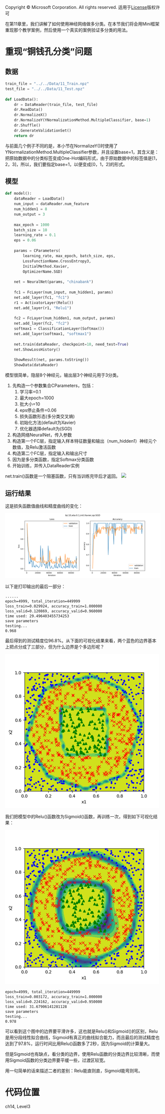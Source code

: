 Copyright © Microsoft Corporation. All rights reserved.
  适用于[License](https://github.com/Microsoft/ai-edu/blob/master/LICENSE.md)版权许可

在第11章里，我们讲解了如何使用神经网络做多分类。在本节我们将会用Mini框架重现那个教学案例，然后使用一个真实的案例验证多分类的用法。

# 重现“铜钱孔分类”问题

## 数据

```Python
train_file = "../../Data/11_Train.npz"
test_file = "../../Data/11_Test.npz"

def LoadData():
    dr = DataReader(train_file, test_file)
    dr.ReadData()
    dr.NormalizeX()
    dr.NormalizeY(YNormalizationMethod.MultipleClassifier, base=1)
    dr.Shuffle()
    dr.GenerateValidationSet()
    return dr
```

与前面几个例子不同的是，本小节在NormalizeY()时使用了YNormalizationMethod.MultipleClassifier参数，并且设置base=1，其含义是：把原始数据中的分类标签变成One-Hot编码形式，由于原始数据中的标签值是[1，2，3]，所以，我们要指定base=1，以便变成[0，1，2]的形式。

## 模型

```Python
def model():
    dataReader = LoadData()
    num_input = dataReader.num_feature
    num_hidden1 = 8
    num_output = 3

    max_epoch = 1000
    batch_size = 10
    learning_rate = 0.1
    eps = 0.06

    params = CParameters(
        learning_rate, max_epoch, batch_size, eps,
        LossFunctionName.CrossEntropy3, 
        InitialMethod.Xavier, 
        OptimizerName.SGD)

    net = NeuralNet(params, "chinabank")

    fc1 = FcLayer(num_input, num_hidden1, params)
    net.add_layer(fc1, "fc1")
    r1 = ActivatorLayer(Relu())
    net.add_layer(r1, "Relu1")

    fc2 = FcLayer(num_hidden1, num_output, params)
    net.add_layer(fc2, "fc2")
    softmax1 = ClassificationLayer(Softmax())
    net.add_layer(softmax1, "softmax1")

    net.train(dataReader, checkpoint=10, need_test=True)
    net.ShowLossHistory()
    
    ShowResult(net, params.toString())
    ShowData(dataReader)
```

模型很简单，隐层8个神经元，输出层3个神经元用于3分类。

1. 先构造一个参数集合CParameters，包括：
   1. 学习率=0.1
   2. 最大epoch=1000
   3. 批大小=10
   4. eps停止条件=0.06
   5. 损失函数形态(多分类交叉熵)
   6. 初始化方法(default为Xavier)
   7. 优化器选择default为(SGD)
2. 构造网络NeuralNet，传入参数
3. 构造第一个FC层，指定输入样本特征数量和输出（num_hidden1）神经元个数值，及Relu激活函数
4. 构造第二个FC层，指定输入和输出尺寸
5. 因为是多分类函数，指定Softmax分类函数
6. 开始训练，并传入DataReader实例

net.train()函数是一个阻塞函数，只有当训练完毕后才返回。
<img src='../Images/14/multiple_classifier.png'/>

## 运行结果

这是损失函数值曲线和精度曲线的变化：

<img src='../Images/14/ch11_loss.png'/>

以下是打印输出的最后一部分：

```
......
epoch=4999, total_iteration=449999
loss_train=0.029924, accuracy_train=1.000000
loss_valid=0.120869, accuracy_valid=0.960000
time used: 29.496403455734253
save parameters
testing...
0.968
```

最后得到的测试精度位96.8%。从下面的可视化结果来看，两个蓝色的边界基本上把点分成了三部分，但为什么边界是个多边形呢？

<img src='../Images/14/ch11_result_relu.png'/>

我们把模型中的Relu()函数改为Sigmoid()函数，再训练一次，得到如下可视化结果：

<img src='../Images/14/ch11_result_sigmoid.png'/>

```
epoch=4999, total_iteration=449999
loss_train=0.003172, accuracy_train=1.000000
loss_valid=0.224162, accuracy_valid=0.950000
time used: 31.67906141281128
save parameters
testing...
0.978
```

可以看到这个图中的边界要平滑许多，这也就是Relu()和Sigmoid()的区别，Relu是用分段线性拟合曲线，Sigmoid有真正的曲线拟合能力，而且最后的测试精度也达到了97.8%，运行时间比用Relu()函数多了2秒，因为Sigmoid的计算量大。

但是Sigmoid也有缺点，看分类的边界，使用Relu函数的分类边界比较清晰，而使用Sigmoid函数的分类边界要平缓一些，过渡区较宽。

用一句简单的话来描述二者的差别：Relu能直则直，Sigmoid能弯则弯。


# 代码位置

ch14, Level3
